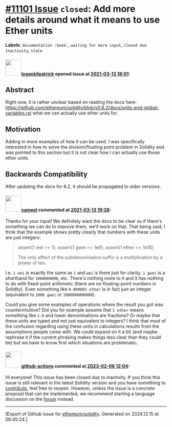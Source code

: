 # [\#11101 Issue](https://github.com/ethereum/solidity/issues/11101) `closed`: Add more details around what it means to use Ether units
**Labels**: `documentation :book:`, `waiting for more input`, `closed due inactivity`, `stale`


#### <img src="https://avatars.githubusercontent.com/u/35577566?u=4a664e62acd14e32a9842d0d6202f66888e9aac7&v=4" width="50">[logankilpatrick](https://github.com/logankilpatrick) opened issue at [2021-03-13 18:01](https://github.com/ethereum/solidity/issues/11101):

## Abstract

Right now, it is rather unclear based on reading the docs here: https://github.com/ethereum/solidity/blob/v0.8.2/docs/units-and-global-variables.rst what we can actually use ether units for. 

## Motivation

Adding in more examples of how it can be used. I was specifically interested in how to solve the division/floating point problem in Solidity and was pointed to this section but it is not clear how I can actually use those ether units. 


## Backwards Compatibility

After updating the docs for 8.2, it should be propagated to older versions. 

#### <img src="https://avatars.githubusercontent.com/u/137030?v=4" width="50">[cameel](https://github.com/cameel) commented at [2021-03-13 19:28](https://github.com/ethereum/solidity/issues/11101#issuecomment-798772260):

Thanks for your input! We definitely want the docs to be clear so if there's something we can do to improve them, we'll work on that. That being said, I think that the example shows pretty clearly that numbers with these units are just integers:

> assert(1 wei == 1);
> assert(1 gwei == 1e9);
> assert(1 ether == 1e18);
> 
> The only effect of the subdenomination suffix is a multiplication by a power of ten.

I.e. `1 wei` is exactly the same as `1` and `wei` is there just for clarity. `1 gwei` is a shorthand for `1000000000`, etc. There's nothing more to it and it has nothing to do with fixed-point arithmetic (there are no floating-point numbers in Solidity). Even something like `0.000001 ether` is in fact just an integer (equivalent to `1000 gwei` or `1000000000000`).

Could you give some examples of operations where the result you got was counterintuitive? Did you for example assume that `1 ether` means something like `1.0` and lower denominations are fractions? Or maybe that these units are typed and not just equivalent to integers? I think that most of the confusion regarding using these units in calculations results from the assumptions people come with. We could expand on it a bit (and maybe rephrase it if the current phrasing makes things less clear than they could be) but we have to know first which situations are problematic.

#### <img src="https://avatars.githubusercontent.com/in/15368?v=4" width="50">[github-actions](https://github.com/apps/github-actions) commented at [2023-02-06 12:04](https://github.com/ethereum/solidity/issues/11101#issuecomment-1418974276):

Hi everyone! This issue has been closed due to inactivity.
If you think this issue is still relevant in the latest Solidity version and you have something to [contribute](https://docs.soliditylang.org/en/latest/contributing.html), feel free to reopen.
However, unless the issue is a concrete proposal that can be implemented, we recommend starting a language discussion on the [forum](https://forum.soliditylang.org) instead.


-------------------------------------------------------------------------------



[Export of Github issue for [ethereum/solidity](https://github.com/ethereum/solidity). Generated on 2024.12.15 at 06:45:24.]
